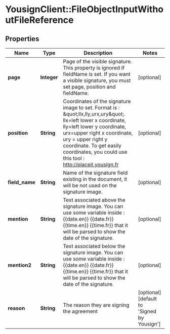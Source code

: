 # YousignClient::FileObjectInputWithoutFileReference

## Properties
Name | Type | Description | Notes
------------ | ------------- | ------------- | -------------
**page** | **Integer** | Page of the visible signature. This property is ignored if fieldName is set.  If you want a visible signature, you must set page, position and fieldName. | [optional] 
**position** | **String** | Coordinates of the signature image to set. Format is : \&quot;llx,lly,urx,ury\&quot;. llx&#x3D;left lower x coordinate, lly&#x3D;left lower y coordinate, urx&#x3D;upper right x coordinate, ury &#x3D; upper right y coordinate. To get easily coordinates, you could use this tool : http://placeit.yousign.fr | [optional] 
**field_name** | **String** | Name of the signature field existing in the document, it will be not used on the signature image. | [optional] 
**mention** | **String** | Text associated above the signature image.  You can use some variable inside : {{date.en}} {{date.fr}} {{time.en}} {{time.fr}} that it will be parsed to show the date of the signature. | [optional] 
**mention2** | **String** | Text associated below the signature image.  You can use some variable inside : {{date.en}} {{date.fr}} {{time.en}} {{time.fr}} that it will be parsed to show the date of the signature. | [optional] 
**reason** | **String** | The reason they are signing the agreement | [optional] [default to &#39;Signed by Yousign&#39;]


